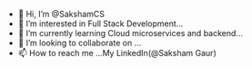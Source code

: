 - 👋 Hi, I’m @SakshamCS
- 👀 I’m interested in Full Stack Development...
- 🌱 I’m currently learning Cloud microservices and backend...
- 💞️ I’m looking to collaborate on ...
- 📫 How to reach me ...My LinkedIn(@Saksham Gaur)

<!---
SakshamCS/SakshamCS is a ✨ special ✨ repository because its `README.md` (this file) appears on your GitHub profile.
You can click the Preview link to take a look at your changes.
--->
